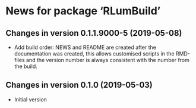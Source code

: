 




<!-- NEWS.md was auto-generated by NEWS.Rmd. Please DO NOT edit by hand!-->

# News for package ‘RLumBuild’

## Changes in version 0.1.1.9000-5 (2019-05-08)

  - Add build order: NEWS and README are created after the documentation
    was created, this allows customised scripts in the RMD-files and the
    version number is always consistent with the number from the build.

## Changes in version 0.1.0 (2019-05-03)

  - Initial version
